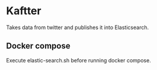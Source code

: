 # Kaftter

Takes data from twitter and publishes it into Elasticsearch.

## Docker compose

Execute elastic-search.sh before running docker compose.
